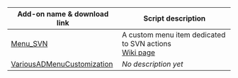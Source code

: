 Add-on name & download link | Script description
--- | ---
[Menu_SVN](https://altium-designer-addons.github.io/DownGit/#/home?url=https://github.com/Altium-Designer-addons/scripts-libraries/tree/master/UI+customizations/Menu_SVN) | A custom menu item dedicated to SVN actions<br>[Wiki page](https://github.com/Altium-Designer-addons/scripts-libraries/wiki/Menu_SVN)
[VariousADMenuCustomization](https://altium-designer-addons.github.io/DownGit/#/home?url=https://github.com/Altium-Designer-addons/scripts-libraries/tree/master/UI+customizations/VariousADMenuCustomization) | _No description yet_
